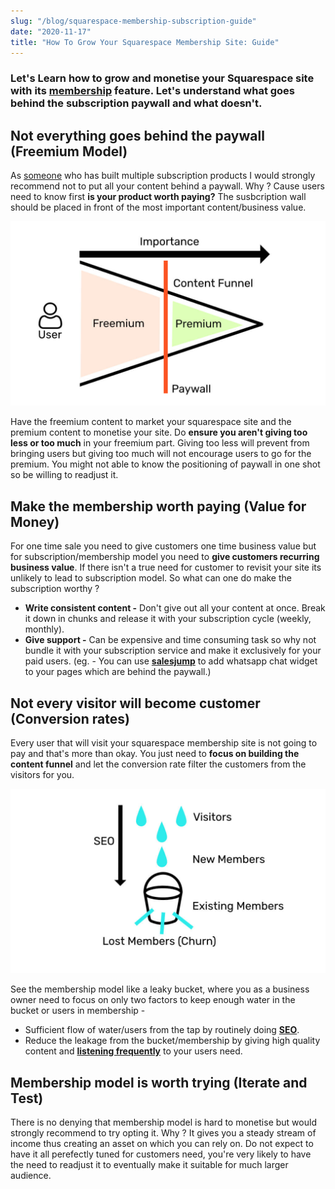 ```yaml
---
slug: "/blog/squarespace-membership-subscription-guide"
date: "2020-11-17"
title: "How To Grow Your Squarespace Membership Site: Guide"
---
```


### Let's Learn how to grow and monetise your Squarespace site with its <a href="https://www.squarespace.com/ecommerce/membership-sites" target="_blank">membership</a> feature. Let's understand what goes behind the subscription paywall and what doesn't.

## Not everything goes behind the paywall (Freemium Model)
As <a href="https://github.com/trakbit" target="_blank">someone</a> who has built multiple subscription products I would strongly recommend not to put all your content behind a paywall. Why ? Cause users need to know first **is your product worth paying?** The susbcription wall should be placed in front of the most important content/business value.

![squarespace-membership-funnel](../images/squarespace-membership-funnel.jpg)

Have the freemium content to market your squarespace site and the premium content to monetise your site. Do **ensure you aren't giving too less or too much** in your freemium part. Giving too less will prevent from bringing users but giving too much will not encourage users to go for the premium. You might not able to know the positioning of paywall in one shot so be willing to readjust it.

## Make the membership worth paying (Value for Money)
For one time sale you need to give customers one time business value but for subscription/membership model you need to **give customers recurring business value**. If there isn't a true need for customer to revisit your site its unlikely to lead to subscription model. So what can one do make the subscription worthy ?
- **Write consistent content -** Don't give out all your content at once. Break it down in chunks and release it with your subscription cycle (weekly, monthly).
- **Give support -** Can be expensive and time consuming task so why not bundle it with your subscription service and make it exclusively for your paid users. (eg. - You can use <a href="https://salesjump.xyz/" target="_blank"> **salesjump**</a> to add whatsapp chat widget to your pages which are behind the paywall.)

## Not every visitor will become customer (Conversion rates)
Every user that will visit your squarespace membership site is not going to pay and that's more than okay. You just need to **focus on building the content funnel** and let the conversion rate filter the customers from the visitors for you.

![squarespace-membership-bucket](../images/squarespace-membership-bucket.jpg)

See the membership model like a leaky bucket, where you as a business owner need to focus on only two factors to keep enough water in the bucket or users in membership -

- Sufficient flow of water/users from the tap by routinely doing <a href="https://salesjump.xyz/blog/squarespace-seo-guide" target="_blank"> **SEO**</a>.
- Reduce the leakage from the bucket/membership by giving high quality content and <a href="https://salesjump.xyz/" target="_blank"> **listening frequently**</a> to your users need.

## Membership model is worth trying (Iterate and Test)
There is no denying that membership model is hard to monetise but would strongly recommend to try opting it. Why ? It gives you a steady stream of income thus creating an asset on which you can rely on. Do not expect to have it all perefectly tuned for customers need, you're very likely to have the need to readjust it to eventually make it suitable for much larger audience.